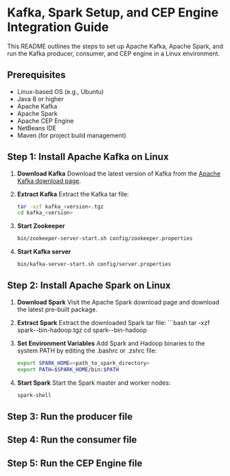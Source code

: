 # Kafka, Spark Setup, and CEP Engine Integration Guide

This README outlines the steps to set up Apache Kafka, Apache Spark, and run the Kafka producer, consumer, and CEP engine in a Linux environment.

## Prerequisites

- Linux-based OS (e.g., Ubuntu)
- Java 8 or higher
- Apache Kafka
- Apache Spark
- Apache CEP Engine
- NetBeans IDE
- Maven (for project build management)

## Step 1: Install Apache Kafka on Linux

1. **Download Kafka** 
   Download the latest version of Kafka from the [Apache Kafka download page](https://kafka.apache.org/downloads).

2. **Extract Kafka** 
   Extract the Kafka tar file:

   ```bash
   tar -xzf kafka_<version>.tgz
   cd kafka_<version>
3. **Start Zookeeper**
    ```bash
    bin/zookeeper-server-start.sh config/zookeeper.properties

4. **Start Kafka server**
    ```bash
    bin/kafka-server-start.sh config/server.properties
    
    
 ## Step 2: Install Apache Spark on Linux

 1. **Download Spark** 
    Visit the Apache Spark download page and download the latest pre-built package.

  2.  **Extract Spark**
    Extract the downloaded Spark tar file:
    ```bash
    tar -xzf spark-<version>-bin-hadoop<version>.tgz
    cd spark-<version>-bin-hadoop<version>


3. **Set Environment Variables**
    Add Spark and Hadoop binaries to the system PATH by editing the .bashrc or .zshrc file:
     ```bash
     export SPARK_HOME=<path_to_spark_directory>
     export PATH=$SPARK_HOME/bin:$PATH

4. **Start Spark**
   Start the Spark master and worker nodes:
   ```bash 
   spark-shell
   
 ## Step 3: Run the producer file
 
 ## Step 4: Run the consumer file
 
 ## Step 5: Run the CEP Engine file
